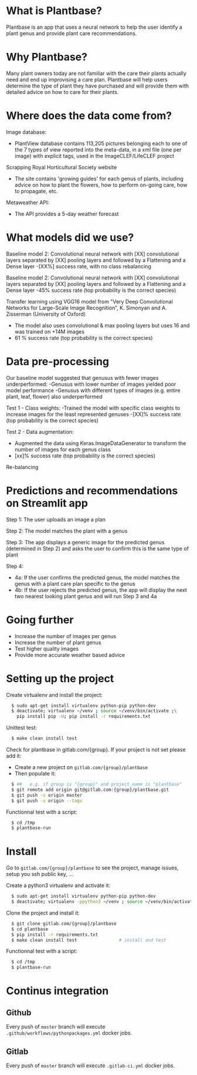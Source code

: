 # What is Plantbase?
Plantbase is an app that uses a neural network to help the user identify a plant genus and provide plant care recommendations. 

# Why Plantbase?
Many plant owners today are not familiar with the care their plants actually need and end up improvising a care plan. Plantbase will help users determine the type of plant they have purchased and will provide them with detailed advice on how to care for their plants. 

# Where does the data come from? 

Image database:
- PlantView database contains 113,205 pictures belonging each to one of the 7 types of view reported into the meta-data, in a xml file (one per image) with explicit tags, used in the ImageCLEF/LifeCLEF project

Scrapping Royal Horticultural Society website
- The site contains 'growing guides' for each genus of plants, including advice on how to plant the flowers, how to perform on-going care, how to propagate, etc. 

Metaweather API:
- The API provides a 5-day weather forecast

# What models did we use?

Baseline model 2: Convolutional neural network with [XX] convolutional layers separated by [XX] pooling layers and followed by a Flattening and a Dense layer
-[XX%] success rate, with no class rebalancing

Baseline model 2: Convolutional neural network with [XX] convolutional layers separated by [XX] pooling layers and followed by a Flattening and a Dense layer
-45% success rate (top probability is the correct species)

Transfer learning using VGG16 model from "Very Deep Convolutional Networks for Large-Scale Image Recognition”, K. Simonyan and A. Zisserman (University of Oxford)
- The model also uses convolutional & max pooling layers but uses 16 and was trained on +14M images
- 61 % success rate (top probability is the correct species)

# Data pre-processing

Our baseline model suggested that genusus with fewer images underperformed:
-Genusus with lower number of images yielded poor model performance
-Genusus with different types of images (e.g. entire plant, leaf, flower) also underperformed

Test 1 - Class weights: 
-Trained the model with specific class weights to increase images for the least represented genuses
-[XX]% success rate (top probability is the correct species) 

Test 2 - Data augmentation: 
- Augmented the data using Keras.ImageDataGenerator to transform the number of images for each genus class
- [xx]% success rate (top probability is the correct species)

Re-balancing


# Predictions and recommendations on Streamlit app

Step 1: The user uploads an image a plan

Step 2: The model matches the plant with a genus 

Step 3: The app displays a generic image for the predicted genus (determined in Step 2) and asks the user to confirm this is the same type of plant

Step 4: 
- 4a: If the user confirms the predicted genus, the model matches the genus with a plant care plan specific to the genus 
- 4b: If the user rejects the predicted genus, the app will display the next two nearest looking plant genus and will run Step 3 and 4a

# Going further
- Increase the number of images per genus
- Increase the number of plant genus
- Test higher quality images
- Provide more accurate weather based advice 


# Setting up the project

Create virtualenv and install the project:
```bash
  $ sudo apt-get install virtualenv python-pip python-dev
  $ deactivate; virtualenv ~/venv ; source ~/venv/bin/activate ;\
    pip install pip -U; pip install -r requirements.txt
```

Unittest test:
```bash
  $ make clean install test
```

Check for plantbase in gitlab.com/{group}.
If your project is not set please add it:

- Create a new project on `gitlab.com/{group}/plantbase`
- Then populate it:

```bash
  $ ##   e.g. if group is "{group}" and project_name is "plantbase"
  $ git remote add origin git@gitlab.com:{group}/plantbase.git
  $ git push -u origin master
  $ git push -u origin --tags
```

Functionnal test with a script:
```bash
  $ cd /tmp
  $ plantbase-run
```
# Install
Go to `gitlab.com/{group}/plantbase` to see the project, manage issues,
setup you ssh public key, ...

Create a python3 virtualenv and activate it:
```bash
  $ sudo apt-get install virtualenv python-pip python-dev
  $ deactivate; virtualenv -ppython3 ~/venv ; source ~/venv/bin/activate
```

Clone the project and install it:
```bash
  $ git clone gitlab.com/{group}/plantbase
  $ cd plantbase
  $ pip install -r requirements.txt
  $ make clean install test                # install and test
```
Functionnal test with a script:
```bash
  $ cd /tmp
  $ plantbase-run
``` 
# Continus integration
## Github 
Every push of `master` branch will execute `.github/workflows/pythonpackages.yml` docker jobs.
## Gitlab
Every push of `master` branch will execute `.gitlab-ci.yml` docker jobs.
